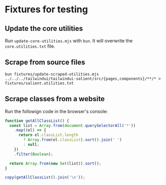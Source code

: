 # Fixtures for testing

## Update the core utilities

Run `update-core-utilities.mjs` with `bun`. It will overwrite the `core.utilities.txt` file.

## Scrape from source files

```shell
bun fixtures/update-scraped-utilities.mjs ../../../tailwindui/tailwindui-salient/src/{pages,components}/**/* > fixtures/salient.utilities.txt
```

## Scrape classes from a website

Run the followign code in the browser's console:

```js
function getAllClassList() {
  const list = Array.from(document.querySelectorAll('*'))
    .map((el) => {
      return el.classList.length
        ? Array.from(el.classList).sort().join(' ')
        : null;
    })
    .filter(Boolean);

  return Array.from(new Set(list)).sort();
}

copy(getAllClassList().join('\n'));
```
